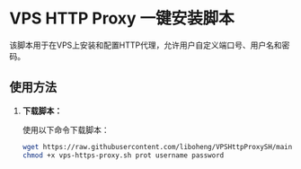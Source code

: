 # VPS HTTP Proxy 一键安装脚本

该脚本用于在VPS上安装和配置HTTP代理，允许用户自定义端口号、用户名和密码。

## 使用方法

1. **下载脚本：**

   使用以下命令下载脚本：

   ```bash
   wget https://raw.githubusercontent.com/liboheng/VPSHttpProxySH/main/vps-https-proxy.sh
   chmod +x vps-https-proxy.sh prot username password
